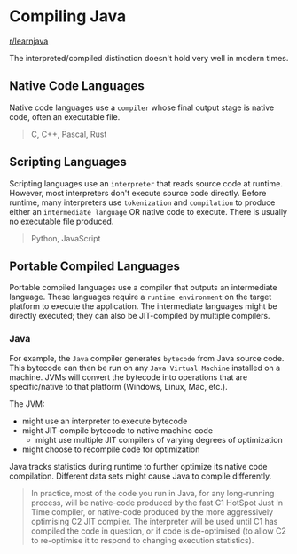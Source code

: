 # Compiling Java

[r/learnjava](https://www.reddit.com/r/learnjava/comments/vgow91/in_actual_practice_what_does_it_mean_to_say_that/id5aeo3/)

The interpreted/compiled distinction doesn't hold very well in modern times.

## Native Code Languages

Native code languages use a `compiler` whose final output stage is native code, often an executable file.

> C, C++, Pascal, Rust

## Scripting Languages

Scripting languages use an `interpreter` that reads source code at runtime. However, most interpreters don't execute source code directly. Before runtime, many interpreters use `tokenization` and `compilation` to produce either an `intermediate language` OR native code to execute. There is usually no executable file produced.

> Python, JavaScript

## Portable Compiled Languages

Portable compiled languages use a compiler that outputs an intermediate language. These languages require a `runtime environment` on the target platform to execute the application. The intermediate languages might be directly executed; they can also be JIT-compiled by multiple compilers.

### Java

For example, the `Java` compiler generates `bytecode` from Java source code. This bytecode can then be run on any `Java Virtual Machine` installed on a machine. JVMs will convert the bytecode into operations that are specific/native to that platform (Windows, Linux, Mac, etc.).

The JVM:

- might use an interpreter to execute bytecode
- might JIT-compile bytecode to native machine code
    - might use multiple JIT compilers of varying degrees of optimization
- might choose to recompile code for optimization

Java tracks statistics during runtime to further optimize its native code compilation. Different data sets might cause Java to compile differently.

> In practice, most of the code you run in Java, for any long-running process, will be native-code produced by the fast C1 HotSpot Just In Time compiler, or native-code produced by the more aggressively optimising C2 JIT compiler. The interpreter will be used until C1 has compiled the code in question, or if code is de-optimised (to allow C2 to re-optimise it to respond to changing execution statistics).
